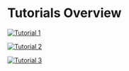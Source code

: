 # Tutorials Overview

[![Tutorial 1](https://github.com/Illuminator-team/Illuminator/raw/educational_material/examples/Tutorial1/banner1.png)](./tutorial1)

[![Tutorial 2](https://github.com/Illuminator-team/Illuminator/raw/educational_material/examples/Tutorial2/banner2.png)](./tutorial2)

[![Tutorial 3](https://github.com/Illuminator-team/Illuminator/raw/educational_material/examples/Tutorial3/banner3.png)](./tutorial3)

